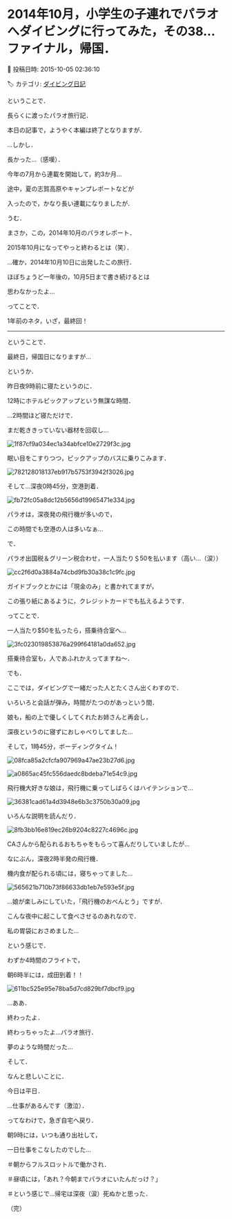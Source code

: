 # 2014年10月，小学生の子連れでパラオへダイビングに行ってみた，その38…ファイナル，帰国．

📅 投稿日時: 2015-10-05 02:36:10

🏷️ カテゴリ: [ダイビング日記](ce3a7a8d424d112fce83ee85c81a0e344.md)

ということで．


長らくに渡ったパラオ旅行記．


本日の記事で，ようやく本編は終了となりますが．


…しかし．


長かった…（感嘆）．





今年の7月から連載を開始して，約3か月…


途中，夏の志賀高原やキャンプレポートなどが


入ったので，かなり長い連載になりましたが．


うむ．


まさか，この，2014年10月のパラオレポート．


2015年10月になってやっと終わるとは（笑）．





…確か，2014年10月10日に出発したこの旅行．


ほぼちょうど一年後の，10月5日まで書き続けるとは


思わなかったよ…





ってことで．


1年前のネタ，いざ，最終回！


---





ということで．





最終日，帰国日になりますが…


というか．


昨日夜9時前に寝たというのに．


12時にホテルピックアップという無謀な時間．





…2時間ほど寝ただけで．


まだ乾ききっていない器材を回収し…




![1f87cf9a034ec1a34abfce10e2729f3c.jpg](images/1f87cf9a034ec1a34abfce10e2729f3c.jpg)







眠い目をこすりつつ，ピックアップのバスに乗りこみます．




![782128018137eb917b5753f3942f3026.jpg](images/782128018137eb917b5753f3942f3026.jpg)




そして…深夜0時45分，空港到着．




![fb72fc05a8dc12b5656d19965471e334.jpg](images/fb72fc05a8dc12b5656d19965471e334.jpg)




パラオは，深夜発の飛行機が多いので，


この時間でも空港の人は多いなぁ…





で．


パラオ出国税＆グリーン税合わせ，一人当たり＄50を払います（高い…（涙））




![cc2f6d0a3884a74cbd9fb30a38c1c9fc.jpg](images/cc2f6d0a3884a74cbd9fb30a38c1c9fc.jpg)




ガイドブックとかには「現金のみ」と書かれてますが，


この張り紙にあるように，クレジットカードでも払えるようです．





ってことで．


一人当たり$50を払ったら，搭乗待合室へ…




![3fc023019853876a299f64181a0da652.jpg](images/3fc023019853876a299f64181a0da652.jpg)




搭乗待合室も，人であふれかえってますね～．


でも．


ここでは，ダイビングで一緒だった人とたくさん出くわすので．


いろいろと会話が弾み，時間がたつのがあっという間．


娘も，船の上で優しくしてくれたお姉さんと再会し，


深夜というのに寝ずにおしゃべりしてました…





そして，1時45分，ボーディングタイム！




![08fca85a2cfcfa907969a47ae23b27d6.jpg](images/08fca85a2cfcfa907969a47ae23b27d6.jpg)









![a0865ac45fc556daedc8bdeba71e54c9.jpg](images/a0865ac45fc556daedc8bdeba71e54c9.jpg)




飛行機大好きな娘は，飛行機に乗ってしばらくはハイテンションで…




![36381cad61a4d3948e6b3c3750b30a09.jpg](images/36381cad61a4d3948e6b3c3750b30a09.jpg)




いろんな説明を読んだり．




![8fb3bb16e819ec26b9204c8227c4696c.jpg](images/8fb3bb16e819ec26b9204c8227c4696c.jpg)




CAさんから配られるおもちゃをもらって喜んだりしていましたが…





なにぶん，深夜2時半発の飛行機．


機内食が配られる頃には，寝ちゃってました…




![565621b710b73f86633db1eb7e593e5f.jpg](images/565621b710b73f86633db1eb7e593e5f.jpg)




…娘が楽しみにしていた，「飛行機のおべんとう」ですが．


こんな夜中に起こして食べさせるのあれなので．


私の胃袋におさめました…





という感じで．


わずか4時間のフライトで，


朝6時半には，成田到着！！




![611bc525e95e78ba5d7cd829bf7dbcf9.jpg](images/611bc525e95e78ba5d7cd829bf7dbcf9.jpg)







…ああ．


終わったよ．


終わっちゃったよ…パラオ旅行．


夢のような時間だった…





そして．


なんと悲しいことに．


今日は平日．


…仕事があるんです（激泣）．


ってなわけで，急ぎ自宅へ戻り．





朝9時には，いつも通り出社して，


一日仕事をこなしたのでした…


＃朝からフルスロットルで働かされ．


＃昼頃には，「あれ？今朝までパラオにいたんだっけ？」


＃という感じで…帰宅は深夜（涙）死ぬかと思った．





（完）
